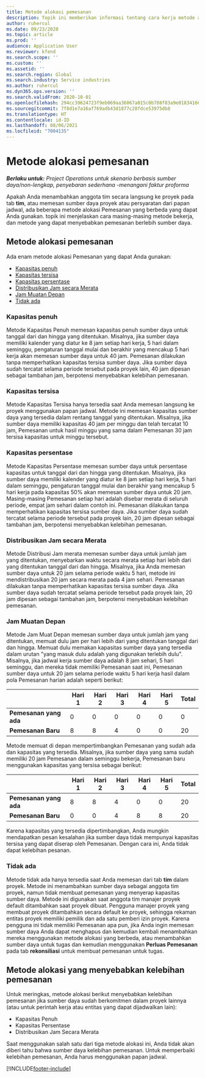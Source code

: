 ```yaml
---
title: Metode alokasi pemesanan
description: Topik ini memberikan informasi tentang cara kerja metode alokasi pemesanan dalam Project Operations.
author: ruhercul
ms.date: 09/23/2020
ms.topic: article
ms.prod: ''
audience: Application User
ms.reviewer: kfend
ms.search.scope: ''
ms.custom: ''
ms.assetid: ''
ms.search.region: Global
ms.search.industry: Service industries
ms.author: ruhercul
ms.dyn365.ops.version: ''
ms.search.validFrom: 2020-10-01
ms.openlocfilehash: 294cc39624723f9eb069aa36067a015c0b708f83a9e0183416655f9bd874fa9a
ms.sourcegitcommit: 7f8d1e7a16af769adb43d1877c28fdce53975db8
ms.translationtype: HT
ms.contentlocale: id-ID
ms.lasthandoff: 08/06/2021
ms.locfileid: "7004135"
---
```

# <a name="booking-allocation-methods"></a>Metode alokasi pemesanan

_**Berlaku untuk:** Project Operations untuk skenario berbasis sumber daya/non-lengkap, penyebaran sederhana -menangani faktur proforma_

Apakah Anda menambahkan anggota tim secara langsung ke proyek pada tab **tim**, atau memesan sumber daya proyek atau persyaratan dari papan jadwal, ada beberapa metode alokasi Pemesanan yang berbeda yang dapat Anda gunakan. topik ini menjelaskan cara masing-masing metode bekerja, dan metode yang dapat menyebabkan pemesanan berlebih sumber daya.

## <a name="booking-allocation-methods"></a>Metode alokasi pemesanan

Ada enam metode alokasi Pemesanan yang dapat Anda gunakan:

- [Kapasitas penuh](#full)
- [Kapasitas tersisa](#remaining)
- [Kapasitas persentase](#percentage)
- [Distribusikan Jam secara Merata](#evenly)
- [Jam Muatan Depan](#front)
- [Tidak ada](#none)

### <a name="full-capacity"></a><a name="full"></a>Kapasitas penuh 
Metode Kapasitas Penuh memesan kapasitas penuh sumber daya untuk tanggal dari dan hingga yang ditentukan. Misalnya, jika sumber daya memiliki kalender yang diatur ke 8 jam setiap hari kerja, 5 hari dalam seminggu, pengaturan tanggal mulai dan berakhir yang mencakup 5 hari kerja akan memesan sumber daya untuk 40 jam. Pemesanan dilakukan tanpa memperhatikan kapasitas tersisa sumber daya. Jika sumber daya sudah tercatat selama periode tersebut pada proyek lain, 40 jam dipesan sebagai tambahan jam, berpotensi menyebabkan kelebihan pemesanan.

### <a name="remaining-capacity"></a><a name="remaining"></a>Kapasitas tersisa
Metode Kapasitas Tersisa hanya tersedia saat Anda memesan langsung ke proyek menggunakan papan jadwal. Metode ini memesan kapasitas sumber daya yang tersedia dalam rentang tanggal yang ditentukan. Misalnya, jika sumber daya memiliki kapasitas 40 jam per minggu dan telah tercatat 10 jam, Pemesanan untuk hasil minggu yang sama dalam Pemesanan 30 jam tersisa kapasitas untuk minggu tersebut.

### <a name="percentage-capacity"></a><a name="percentage"></a>Kapasitas persentase
Metode Kapasitas Persentase memesan sumber daya untuk persentase kapasitas untuk tanggal dari dan hingga yang ditentukan. Misalnya, jika sumber daya memiliki kalender yang diatur ke 8 jam setiap hari kerja, 5 hari dalam seminggu, pengaturan tanggal mulai dan berakhir yang mencakup 5 hari kerja pada kapasitas 50% akan memesan sumber daya untuk 20 jam. Masing-masing Pemesanan setiap hari adalah disebar merata di seluruh periode, empat jam sehari dalam contoh ini. Pemesanan dilakukan tanpa memperhatikan kapasitas tersisa sumber daya. Jika sumber daya sudah tercatat selama periode tersebut pada proyek lain, 20 jam dipesan sebagai tambahan jam, berpotensi menyebabkan kelebihan pemesanan.

### <a name="evenly-distribute-hours"></a><a name="evenly"></a>Distribusikan Jam secara Merata
Metode Distribusi Jam merata memesan sumber daya untuk jumlah jam yang ditentukan, menyebarkan waktu secara merata setiap hari lebih dari yang ditentukan tanggal dari dan hingga. Misalnya, jika Anda memesan sumber daya untuk 20 jam selama periode waktu 5 hari, metode ini mendistribusikan 20 jam secara merata pada 4 jam sehari. Pemesanan dilakukan tanpa memperhatikan kapasitas tersisa sumber daya. Jika sumber daya sudah tercatat selama periode tersebut pada proyek lain, 20 jam dipesan sebagai tambahan jam, berpotensi menyebabkan kelebihan pemesanan.

### <a name="front-load-hours"></a><a name="front"></a>Jam Muatan Depan
Metode Jam Muat Depan memesan sumber daya untuk jumlah jam yang ditentukan, memuat dulu jam per hari lebih dari yang ditentukan tanggal dari dan hingga. Memuat dulu memakan kapasitas sumber daya yang tersedia dalam urutan "yang masuk dulu adalah yang digunakan terlebih dulu". Misalnya, jika jadwal kerja sumber daya adalah 8 jam sehari, 5 hari seminggu, dan mereka tidak memiliki Pemesanan saat ini, Pemesanan sumber daya untuk 20 jam selama periode waktu 5 hari kerja hasil dalam pola Pemesanan harian adalah seperti berikut: 

|                           |    Hari 1    |    Hari 2    |    Hari 3    |    Hari 4    |    Hari 5    |    Total    |
|---------------------------|-------------|-------------|-------------|-------------|-------------|-------------|
|    **Pemesanan yang ada**    |    0        |    0        |    0        |    0        |    0        |    0        |
|    **Pemesanan Baru**          |    8        |    8        |    4        |    0        |    0        |    20       |

Metode memuat di depan mempertimbangkan Pemesanan yang sudah ada dan kapasitas yang tersedia. Misalnya, jika sumber daya yang sama sudah memiliki 20 jam Pemesanan dalam seminggu bekerja, Pemesanan baru menggunakan kapasitas yang tersisa sebagai berikut:

|                     | Hari 1 | Hari 2 | Hari 3 | Hari 4 | Hari 5 | Total |
|---------------------|-------|-------|-------|-------|-------|-------|
| **Pemesanan yang ada** | 8     | 8     | 4     | 0     | 0     | 20    |
| **Pemesanan Baru**       | 0     | 0     | 4     | 8     | 8     | 20    |

Karena kapasitas yang tersedia dipertimbangkan, Anda mungkin mendapatkan pesan kesalahan jika sumber daya tidak mempunyai kapasitas tersisa yang dapat diserap oleh Pemesanan. Dengan cara ini, Anda tidak dapat kelebihan pesanan.

### <a name="none"></a><a name="none"></a>Tidak ada
Metode tidak ada hanya tersedia saat Anda memesan dari tab **tim** dalam proyek. Metode ini menambahkan sumber daya sebagai anggota tim proyek, namun tidak membuat pemesanan yang menyerap kapasitas sumber daya. Metode ini digunakan saat anggota tim manajer proyek default ditambahkan saat proyek dibuat. Pengguna manajer proyek yang membuat proyek ditambahkan secara default ke proyek, sehingga rekaman entitas proyek memiliki pemilik dan ada satu pemberi izin proyek. Karena pengguna ini tidak memiliki Pemesanan apa pun, jika Anda ingin memesan sumber daya Anda dapat menghapus dan kemudian kembali menambahkan mereka menggunakan metode alokasi yang berbeda, atau menambahkan sumber daya untuk tugas dan kemudian menggunakan **Perluas Pemesanan** pada tab **rekonsiliasi** untuk membuat pemesanan untuk tugas.

## <a name="allocation-methods-that-lead-to-overbooking"></a>Metode alokasi yang menyebabkan kelebihan pemesanan
Untuk meringkas, metode alokasi berikut menyebabkan kelebihan pemesanan jika sumber daya sudah berkomitmen dalam proyek lainnya (atau untuk perintah kerja atau entitas yang dapat dijadwalkan lain):

- Kapasitas Penuh
- Kapasitas Persentase
- Distribusikan Jam Secara Merata

Saat menggunakan salah satu dari tiga metode alokasi ini, Anda tidak akan diberi tahu bahwa sumber daya kelebihan pemesanan. Untuk memperbaiki kelebihan pemesanan, Anda harus menggunakan papan jadwal.


[!INCLUDE[footer-include](../includes/footer-banner.md)]